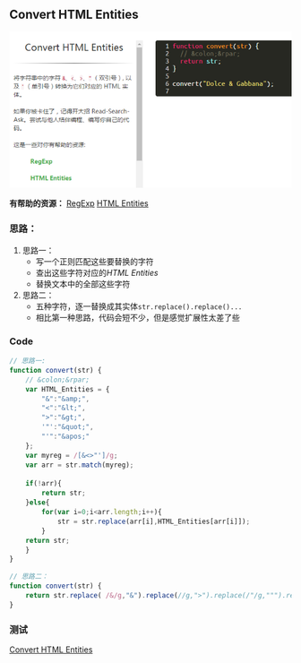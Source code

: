 ## Convert HTML Entities


![Convert HTML Entities][1]

**有帮助的资源：**
[RegExp][2]
[HTML Entities][3]

### 思路：
1. 思路一：
   - 写一个正则匹配这些要替换的字符
   - 查出这些字符对应的*HTML Entities*
   - 替换文本中的全部这些字符
2. 思路二：
   - 五种字符，逐一替换成其实体`str.replace().replace()...`
   - 相比第一种思路，代码会短不少，但是感觉扩展性太差了些
### Code
```javascript 
// 思路一:
function convert(str) {
	// &colon;&rpar;
	var HTML_Entities = {
	    "&":"&amp;",
	    "<":"&lt;",
	    ">":"&gt;",
	    '"':"&quot;",
	    "'":"&apos;"
	};
	var myreg = /[&<>"']/g;
	var arr = str.match(myreg);
	
	if(!arr){
	    return str;
	}else{
	    for(var i=0;i<arr.length;i++){
	        str = str.replace(arr[i],HTML_Entities[arr[i]]);
	    }
	return str;
	}
}
```
```javascript
// 思路二：
function convert(str) {
	return str.replace( /&/g,"&").replace(//g,">").replace(/"/g,""").replace(/'/g,"'");
}
```

### 测试
[Convert HTML Entities][4]


  [1]: ./images/1481022467098.jpg "Convert HTML Entities.jpg"
  [2]:https://developer.mozilla.org/zh-CN/docs/Web/JavaScript/Reference/Global_Objects/RegExp
  [3]: http://dev.w3.org/html5/html-author/charref
  [4]: https://www.freecodecamp.cn/challenges/convert-html-entities
